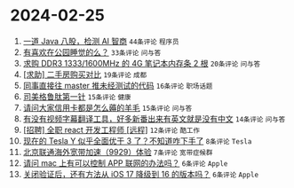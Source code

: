 # 2024-02-25

1. [一道 Java 八股，检测 AI 智商](https://www.v2ex.com/t/1018215) `44条评论` `程序员`
1. [有喜欢在公园睡觉的么？](https://www.v2ex.com/t/1018219) `33条评论` `问与答`
1. [求购 DDR3 1333/1600MHz 的 4G 笔记本内存条 2 根](https://www.v2ex.com/t/1018213) `20条评论` `问与答`
1. [[求助] 二手房购买对比](https://www.v2ex.com/t/1018251) `19条评论` `成都`
1. [同事直接往 master 推未经测试的代码](https://www.v2ex.com/t/1018230) `16条评论` `职场话题`
1. [司美格鲁肽第一针](https://www.v2ex.com/t/1018245) `15条评论` `健康`
1. [请问大家信用卡都是怎么薅的羊毛](https://www.v2ex.com/t/1018232) `15条评论` `问与答`
1. [有没有视频字幕翻译工具，好多新番出来有英文就是没有中文](https://www.v2ex.com/t/1018220) `14条评论` `问与答`
1. [[招聘] 全职 react 开发工程师 [远程]](https://www.v2ex.com/t/1018248) `12条评论` `酷工作`
1. [现在的 Tesla Y 似乎全面优于 3 了？不知道咋下手了](https://www.v2ex.com/t/1018224) `8条评论` `Tesla`
1. [北京联通海外宽带加速（9929）体验](https://www.v2ex.com/t/1018226) `7条评论` `宽带症候群`
1. [请问 mac 上有可以控制 APP 联网的办法吗？](https://www.v2ex.com/t/1018233) `6条评论` `Apple`
1. [关闭验证后，还有方法从 iOS 17 降级到 16 的版本吗？](https://www.v2ex.com/t/1018228) `6条评论` `Apple`
